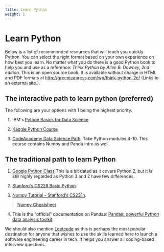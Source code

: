 ```yaml
---
title: Learn Python
weight: 1
---
```


# Learn Python

Below is a list of recommended resources that will teach you quickly Python. You can select the right format based on your own experience on how best you learn. No matter what you do there is a good Python book to help you and use as a reference:  _Think Python by Allen B. Downey, 2nd edition_. This is an open source book. It is available without charge in HTML and PDF formats at http://greenteapress.com/wp/think-python-2e/ (Links to an external site.).

## The interactive path to learn python (preferred)

The following are your options with 1 being the highest priority. 

1. IBM's [Python Basics for Data Science](https://www.edx.org/course/python-basics-for-data-science)

2. [Kaggle Python Course](https://www.kaggle.com/learn/python)

3. [CodeAcademy Data Science Path](https://www.codecademy.com/learn/paths/data-science). Take Python modules 4-10. This course contains Numpy and Panda intro as well. 

## The traditional path to learn  Python

1.  [Google Python Class](https://developers.google.com/edu/python/) This is a bit dated as it covers Python 2, but it is still highly regarded as Python 3 and 2 have few differences.

2. [Stanford's CS228 Basic Python](https://github.com/kuleshov/cs228-material/blob/master/tutorials/python/cs228-python-tutorial.ipynb). 

3. [Numpy Tutorial - Stanford's CS231n](http://cs231n.github.io/python-numpy-tutorial/).
   
> [Numpy Cheatsheet](https://s3.amazonaws.com/assets.datacamp.com/blog_assets/Numpy_Python_Cheat_Sheet.pdf)

4. This is the "official" documentation on Pandas:  [Pandas: powerful Python data analysis toolkit](https://pandas.pydata.org/pandas-docs/stable/pandas.pdf)

We should also mention [Leetcode](https://leetcode.com/) as this is perhaps the most popular destination for anyone that wishes to use the skills learned here to launch a software engineering career in tech. It helps you answer all coding-based interview questions. 